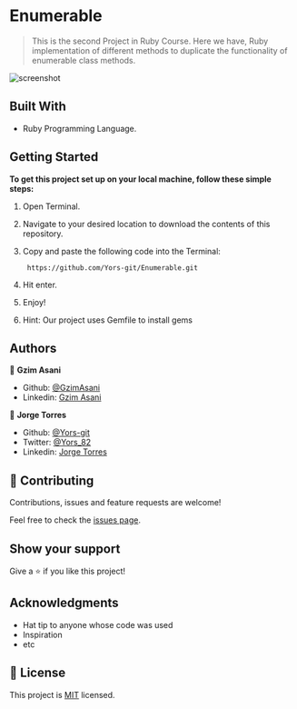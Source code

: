 # Enumerable

> This is the second Project in Ruby Course.
Here we have, Ruby implementation of different methods to duplicate the functionality of enumerable class methods.

![screenshot](./screenshots/screenshot1.png)

## Built With

- Ruby Programming Language.



## Getting Started

**To get this project set up on your local machine, follow these simple steps:**

1. Open Terminal.

2. Navigate to your desired location to download the contents of this repository.

3. Copy and paste the following code into the Terminal:


   ``` https://github.com/Yors-git/Enumerable.git```

4. Hit enter.

5. Enjoy!

6. Hint: Our project uses Gemfile to install gems




## Authors

👤 **Gzim Asani**

- Github: [@GzimAsani](https://github.com/GzimAsani)
- Linkedin: [Gzim Asani](https://www.linkedin.com/in/gzim-asani-83390a17a/)

👤 **Jorge Torres**

- Github: [@Yors-git ](https://github.com/Yors-git)
- Twitter: [@Yors_82](https://twitter.com/Yors_82)
- Linkedin: [Jorge Torres](https://www.linkedin.com/in/jtbribiesca/)

## 🤝 Contributing

Contributions, issues and feature requests are welcome!

Feel free to check the [issues page](issues/).

## Show your support

Give a ⭐️ if you like this project!

## Acknowledgments

- Hat tip to anyone whose code was used
- Inspiration
- etc

## 📝 License

This project is [MIT](lic.url) licensed.
